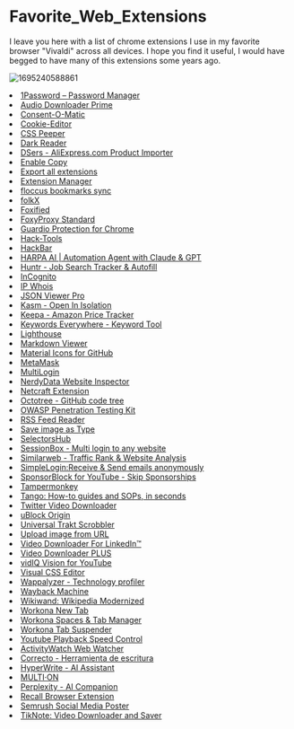 # Favorite_Web_Extensions
I leave you here with a list of chrome extensions I use in my favorite browser "Vivaldi" across all devices. I hope you find it useful, I would have begged to have many of this extensions some years ago.

![1695240588861](https://github.com/rgsaura/Favorite_Web_Extensions/assets/16281075/6f423adc-86d0-4ec0-90ff-4ccbee279f77)


<li><a href="https://chrome.google.com/webstore/detail/aeblfdkhhhdcdjpifhhbdiojplfjncoa" target="_blank" title="The best way to experience 1Password in your browser. Easily sign in to sites, generate passwords, and store secure information.">1Password – Password Manager</a></li>
            <li><a href="https://chrome.google.com/webstore/detail/flainkeonkoanoijnkojmiiihnfdhipd" target="_blank" title="Easily download most popular audio formats.">Audio Downloader Prime</a></li>
            <li><a href="https://chrome.google.com/webstore/detail/mdjildafknihdffpkfmmpnpoiajfjnjd" target="_blank" title="Automatic handling of GDPR consent forms">Consent-O-Matic</a></li>
            <li><a href="https://chrome.google.com/webstore/detail/hlkenndednhfkekhgcdicdfddnkalmdm" target="_blank" title="Simple yet powerful Cookie Editor that allow you to quickly create, edit and delete cookies without leaving your tab.">Cookie-Editor</a></li>
            <li><a href="https://chrome.google.com/webstore/detail/mbnbehikldjhnfehhnaidhjhoofhpehk" target="_blank" title="Extract CSS and build beautiful styleguides.">CSS Peeper</a></li>
            <li><a href="https://chrome.google.com/webstore/detail/eimadpbcbfnmbkopoojfekhnkhdbieeh" target="_blank" title="Dark mode for every website. Take care of your eyes, use dark theme for night and daily browsing.">Dark Reader</a></li>
            <li><a href="https://chrome.google.com/webstore/detail/mmanaflgaempokjfbeeabkadnkoidjam" target="_blank" title="Import and sync products from AliExpress to your DSers platform account.">DSers - AliExpress.com Product Importer</a></li>
            <li><a href="https://chrome.google.com/webstore/detail/lmnganadkecefnhncokdlaohlkneihio" target="_blank" title="Allow selecting, copying, pasting and right clicking in some restricted pages.">Enable Copy</a></li>
            <li><a href="https://chrome.google.com/webstore/detail/flicakknifiplofakjfkolclpljoklgo" target="_blank" title="Export name and url of all installed extensions in Google Chrome">Export all extensions</a></li>
            <li><a href="https://chrome.google.com/webstore/detail/gjldcdngmdknpinoemndlidpcabkggco" target="_blank" title="Manage extensions, Quickly enable/disable, Support batching operation, Smart sorting. Fast, Simple and Secure.">Extension Manager</a></li>
            <li><a href="https://chrome.google.com/webstore/detail/fnaicdffflnofjppbagibeoednhnbjhg" target="_blank" title="Sync your bookmarks privately across browsers and devices">floccus bookmarks sync</a></li>
            <li><a href="https://chrome.google.com/webstore/detail/akeepikolhaikilagiekmegfhefcbohd" target="_blank" title="folkX lets you add contacts to your folk from anywhere on the web, including LinkedIn, Sales Navigator, Gmail threads and more.">folkX</a></li>
            <li><a href="https://chrome.google.com/webstore/detail/cldmemdnllncchfahbcnjijheaolemfk" target="_blank" title="Emulate firefox extensions in Chrome, Opera and other Chromium based browsers">Foxified</a></li>
            <li><a href="https://chrome.google.com/webstore/detail/gcknhkkoolaabfmlnjonogaaifnjlfnp" target="_blank" title="FoxyProxy simplifies configuring browsers to access proxy-servers, offering more features than other proxy-plugins">FoxyProxy Standard</a></li>
            <li><a href="https://chrome.google.com/webstore/detail/gjfpmkejnolcfklaaddjnckanhhgegla" target="_blank" title="Experience a cleaner, safer web.">Guardio Protection for Chrome</a></li>
            <li><a href="https://chrome.google.com/webstore/detail/cmbndhnoonmghfofefkcccljbkdpamhi" target="_blank" title="The all in one Red team extension for web pentester">Hack-Tools</a></li>
            <li><a href="https://chrome.google.com/webstore/detail/ginpbkfigcoaokgflihfhhmglmbchinc" target="_blank" title="A browser extension for Penetration Testing">HackBar</a></li>
            <li><a href="https://chrome.google.com/webstore/detail/eanggfilgoajaocelnaflolkadkeghjp" target="_blank" title="AI Agent for Chrome. ChatGPT Plus / GPT-4 copilot on any website. Automate, search, summarize, translate, write on websites with AI.">HARPA AI | Automation Agent with Claude &amp; GPT</a></li>
            <li><a href="https://chrome.google.com/webstore/detail/mihdfbecejheednfigjpdacgeilhlmnf" target="_blank" title="Collect, track and manage your job applications from across the web. Apply and autofill job applications in one click.">Huntr - Job Search Tracker &amp; Autofill</a></li>
            <li><a href="https://chrome.google.com/webstore/detail/kencjkgapindpgehbgolojoocgpcepfk" target="_blank" title="Browse LinkedIn Privately. Instantly view profiles anonymously with the flip of a switch in your navigation bar.">InCognito</a></li>
            <li><a href="https://chrome.google.com/webstore/detail/mpkpmgnjhejeodcbfaphaenpkkjdfbgo" target="_blank" title="View info about IP, DNS records, SSL, country flag, domain whois, location, stats and more of any website.">IP Whois</a></li>
            <li><a href="https://chrome.google.com/webstore/detail/eifflpmocdbdmepbjaopkkhbfmdgijcc" target="_blank" title="">JSON Viewer Pro</a></li>
            <li><a href="https://chrome.google.com/webstore/detail/pamimfbchojeflegdjgijcgnoghgfemn" target="_blank" title="Open links safely in Kasm Isolation">Kasm - Open In Isolation</a></li>
            <li><a href="https://chrome.google.com/webstore/detail/neebplgakaahbhdphmkckjjcegoiijjo" target="_blank" title="Adds price history charts and the option to be alerted on price drops to all Amazon sites.">Keepa - Amazon Price Tracker</a></li>
            <li><a href="https://chrome.google.com/webstore/detail/hbapdpeemoojbophdfndmlgdhppljgmp" target="_blank" title="Keyword search volume, cpc and competition for 15+ websites like Google™ Search Console, YouTube™, Amazon™ &amp; more">Keywords Everywhere - Keyword Tool</a></li>
            <li><a href="https://chrome.google.com/webstore/detail/blipmdconlkpinefehnmjammfjpmpbjk" target="_blank" title="Lighthouse is an open-source, automated tool for improving the performance, quality, and correctness of your web apps.">Lighthouse</a></li>
            <li><a href="https://chrome.google.com/webstore/detail/ckkdlimhmcjmikdlpkmbgfkaikojcbjk" target="_blank" title="Markdown Viewer">Markdown Viewer</a></li>
            <li><a href="https://chrome.google.com/webstore/detail/bggfcpfjbdkhfhfmkjpbhnkhnpjjeomc" target="_blank" title="Replace the file/folder icons on the GitHub file browser with icons representing the file&#39;s type and which tool it is used by.">Material Icons for GitHub</a></li>
            <li><a href="https://chrome.google.com/webstore/detail/nkbihfbeogaeaoehlefnkodbefgpgknn" target="_blank" title="An Ethereum Wallet in your Browser">MetaMask</a></li>
            <li><a href="https://chrome.google.com/webstore/detail/ijfgglilaeakmoilplpcjcgjaoleopfi" target="_blank" title="Using websites with multiple accounts at the same time is made easy. Create an independent tab with a click of a button.">MultiLogin</a></li>
            <li><a href="https://chrome.google.com/webstore/detail/ikbgfchmbnooojaalbipinbekdkofpjm" target="_blank" title="Inspect websites and see what technologies they use!">NerdyData Website Inspector</a></li>
            <li><a href="https://chrome.google.com/webstore/detail/bmejphbfclcpmpohkggcjeibfilpamia" target="_blank" title="Comprehensive site information and protection from phishing and malicious JavaScript when browsing the web">Netcraft Extension</a></li>
            <li><a href="https://chrome.google.com/webstore/detail/bkhaagjahfmjljalopjnoealnfndnagc" target="_blank" title="GitHub on steroids">Octotree - GitHub code tree</a></li>
            <li><a href="https://chrome.google.com/webstore/detail/ojkchikaholjmcnefhjlbohackpeeknd" target="_blank" title="OWASP Penetration Testing Kit">OWASP Penetration Testing Kit</a></li>
            <li><a href="https://chrome.google.com/webstore/detail/pnjaodmkngahhkoihejjehlcdlnohgmp" target="_blank" title="Get a simple overview of your RSS and Atom feeds in the toolbar">RSS Feed Reader</a></li>
            <li><a href="https://chrome.google.com/webstore/detail/gabfmnliflodkdafenbcpjdlppllnemd" target="_blank" title="Save image as PNG, JPG or WebP by context menu on image.">Save image as Type</a></li>
            <li><a href="https://chrome.google.com/webstore/detail/ndgimibanhlabgdgjcpbbndiehljcpfh" target="_blank" title="xPath plugin to auto generate, write and verify xpath &amp; cssSelector.">SelectorsHub</a></li>
            <li><a href="https://chrome.google.com/webstore/detail/megbklhjamjbcafknkgmokldgolkdfig" target="_blank" title="Using websites with multiple accounts at the same time is made easy. Create an independent tab with a click of a button.">SessionBox - Multi login to any website</a></li>
            <li><a href="https://chrome.google.com/webstore/detail/hoklmmgfnpapgjgcpechhaamimifchmp" target="_blank" title="Instant website analysis, including site rank, site traffic, sources and geography.">Similarweb - Traffic Rank &amp; Website Analysis</a></li>
            <li><a href="https://chrome.google.com/webstore/detail/dphilobhebphkdjbpfohgikllaljmgbn" target="_blank" title="Easily create a different email for each website to hide your real email. Protect your inbox against spams, phishing, data breaches">SimpleLogin:Receive &amp; Send emails anonymously</a></li>
            <li><a href="https://chrome.google.com/webstore/detail/mnjggcdmjocbbbhaepdhchncahnbgone" target="_blank" title="Skip sponsorships, subscription begging and more on YouTube videos. Report sponsors on videos you watch to save others&#39; time.">SponsorBlock for YouTube - Skip Sponsorships</a></li>
            <li><a href="https://chrome.google.com/webstore/detail/dhdgffkkebhmkfjojejmpbldmpobfkfo" target="_blank" title="Change the web at will with userscripts">Tampermonkey</a></li>
            <li><a href="https://chrome.google.com/webstore/detail/lggdbpblkekjjbobadliahffoaobaknh" target="_blank" title="Create beautiful how-to guides with perfectly cropped screenshots, in seconds.">Tango: How-to guides and SOPs, in seconds</a></li>
            <li><a href="https://chrome.google.com/webstore/detail/nlkjkemkonahlpdjffgilcmgpghfphbj" target="_blank" title="Twitter Video Downloader allows you to download twitter videos but also copy easyly their shareable link.">Twitter Video Downloader</a></li>
            <li><a href="https://chrome.google.com/webstore/detail/cjpalhdlnbpafiamejdnhcphjbkeiagm" target="_blank" title="Finally, an efficient blocker. Easy on CPU and memory.">uBlock Origin</a></li>
            <li><a href="https://chrome.google.com/webstore/detail/mbhadeogepkjdjeikcckdkjdjhhkhlid" target="_blank" title="A universal sync for Trakt.tv.">Universal Trakt Scrobbler</a></li>
            <li><a href="https://chrome.google.com/webstore/detail/eiglgndkjiabiepkliiemoabepkkhacb" target="_blank" title="Upload images &amp; files directly from a URL, without needing to have them on your computer!">Upload image from URL</a></li>
            <li><a href="https://chrome.google.com/webstore/detail/kphgkkafifebebedaofnmifmgakpgpcd" target="_blank" title="Video Downloader For LinkedIn™ - an LinkedIn video download extension, is an efficient way to help you download LinkedIn video.">Video Downloader For LinkedIn™</a></li>
            <li><a href="https://chrome.google.com/webstore/detail/njgehaondchbmjmajphnhlojfnbfokng" target="_blank" title="Best Video Downloader Extension. Downloads most popular media types from any website.">Video Downloader PLUS</a></li>
            <li><a href="https://chrome.google.com/webstore/detail/pachckjkecffpdphbpmfolblodfkgbhl" target="_blank" title="Uncover the secrets to success behind your favorite YouTube videos.">vidIQ Vision for YouTube</a></li>
            <li><a href="https://chrome.google.com/webstore/detail/cibffnhhlfippmhdmdkcfecncoaegdkh" target="_blank" title="Customize any website visually.">Visual CSS Editor</a></li>
            <li><a href="https://chrome.google.com/webstore/detail/gppongmhjkpfnbhagpmjfkannfbllamg" target="_blank" title="Identify web technologies">Wappalyzer - Technology profiler</a></li>
            <li><a href="https://chrome.google.com/webstore/detail/fpnmgdkabkmnadcjpehmlllkndpkmiak" target="_blank" title="The Official Wayback Machine Extension - by the Internet Archive.">Wayback Machine</a></li>
            <li><a href="https://chrome.google.com/webstore/detail/emffkefkbkpkgpdeeooapgaicgmcbolj" target="_blank" title="Good old Wikipedia gets a great new look">Wikiwand: Wikipedia Modernized</a></li>
            <li><a href="https://chrome.google.com/webstore/detail/mccohdmggonaiebbkliphakblbbfofck" target="_blank" title="Add Workona to your Chrome new tab.">Workona New Tab</a></li>
            <li><a href="https://chrome.google.com/webstore/detail/ailcmbgekjpnablpdkmaaccecekgdhlh" target="_blank" title="The world’s best tab manager">Workona Spaces &amp; Tab Manager</a></li>
            <li><a href="https://chrome.google.com/webstore/detail/kkahjkjjcepelnnikconblkonolboiok" target="_blank" title="Suspend your browser tabs to save memory.">Workona Tab Suspender</a></li>
            <li><a href="https://chrome.google.com/webstore/detail/hdannnflhlmdablckfkjpleikpphncik" target="_blank" title="Control speed of the youtube playback using keyboard. Press &#39;+&#39; to increase and &#39;-&#39; to decrease the playback speed.">Youtube Playback Speed Control</a></li>
 <li><a href="https://chrome.google.com/webstore/detail/nglaklhklhcoonedhgnpgddginnjdadi" target="_blank" title="Log the current tab and your browser activity with ActivityWatch.">ActivityWatch Web Watcher</a></li>
            <li><a href="https://chrome.google.com/webstore/detail/hllekbchnfikjpbdielihahenjmbpach" target="_blank" title="Mejora tu escritura y corrige tus textos con un solo clic.">Correcto - Herramienta de escritura</a></li>
            <li><a href="https://chrome.google.com/webstore/detail/kljjoeapehcmaphfcjkmbhkinoaopdnd" target="_blank" title="Personal Assistant by HyperWrite is the first AI agent that can operate your browser. It&#39;s like self-driving mode for the web.">HyperWrite - AI Assistant</a></li>
            <li><a href="https://chrome.google.com/webstore/detail/ddmjhdbknfidiopmbaceghhhbgbpenmm" target="_blank" title="Your AI Web Co-Pilot: Don&#39;t browse alone anymore!">MULTI·ON</a></li>
            <li><a href="https://chrome.google.com/webstore/detail/hlgbcneanomplepojfcnclggenpcoldo" target="_blank" title="Ask anything while you browse">Perplexity - AI Companion</a></li>
            <li><a href="https://chrome.google.com/webstore/detail/ldbooahljamnocpaahaidnmlgfklbben" target="_blank" title="Remember everything better - Recall summarizes, organizes and connects any online content.">Recall Browser Extension</a></li>
            <li><a href="https://chrome.google.com/webstore/detail/ilfckacnmnjlcboodahhojdnllfailhl" target="_blank" title="Share content on social media with just one click while you browse the web">Semrush Social Media Poster</a></li>
            <li><a href="https://chrome.google.com/webstore/detail/jilgamolkonoalagcpgjjijaclacillb" target="_blank" title="Download TikTok™ videos without watermark. Save and manage videos in a single home.">TikNote: Video Downloader and Saver</a></li>
        
       
